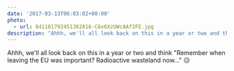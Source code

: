 ```yaml
---
date: '2017-03-13T06:03:02+00:00'
photo:
  - url: 841181792451362816-C6x6XzUWcAAf2FE.jpg
description: "Ahhh, we'll all look back on this in a year or two and think \"Remember when leaving the EU was important? Radioactive wasteland now...\" \U0001F625 "
---
```

Ahhh, we'll all look back on this in a year or two and think "Remember when leaving the EU was important? Radioactive wasteland now..." 😥 
